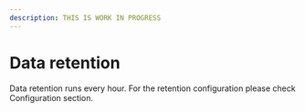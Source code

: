 ```yaml
---
description: THIS IS WORK IN PROGRESS
---
```


# Data retention

Data retention runs every hour. For the retention configuration please check Configuration section. 


